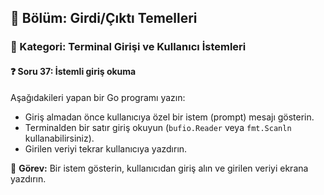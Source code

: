 ## 📘 Bölüm: Girdi/Çıktı Temelleri  
### 🔹 Kategori: Terminal Girişi ve Kullanıcı İstemleri  
#### ❓ Soru 37: İstemli giriş okuma

Aşağıdakileri yapan bir Go programı yazın:

- Giriş almadan önce kullanıcıya özel bir istem (prompt) mesajı gösterin.
- Terminalden bir satır giriş okuyun (`bufio.Reader` veya `fmt.Scanln` kullanabilirsiniz).
- Girilen veriyi tekrar kullanıcıya yazdırın.

🔧 **Görev:** Bir istem gösterin, kullanıcıdan giriş alın ve girilen veriyi ekrana yazdırın.
